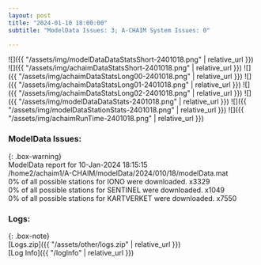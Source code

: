 ```yaml
---
layout: post
title: "2024-01-10 18:00:00"
subtitle: "ModelData Issues: 3; A-CHAIM System Issues: 0"

---
```


![]({{ "/assets/img/modelDataDataStatsShort-2401018.png" | relative_url }})
![]({{ "/assets/img/achaimDataStatsShort-2401018.png" | relative_url }})
![]({{ "/assets/img/achaimDataStatsLong00-2401018.png" | relative_url }})
![]({{ "/assets/img/achaimDataStatsLong01-2401018.png" | relative_url }})
![]({{ "/assets/img/achaimDataStatsLong02-2401018.png" | relative_url }})
![]({{ "/assets/img/modelDataDataStats-2401018.png" | relative_url }})
![]({{ "/assets/img/modelDataStationStats-2401018.png" | relative_url }})
![]({{ "/assets/img/achaimRunTime-2401018.png" | relative_url }})


### ModelData Issues:  
  
{: .box-warning}  
 ModelData report for 10-Jan-2024 18:15:15   
 /home2/achaim1/A-CHAIM/modelData/2024/010/18/modelData.mat   
 0% of all possible stations for IONO were downloaded. x3329   
 0% of all possible stations for SENTINEL were downloaded. x1049   
 0% of all possible stations for KARTVERKET were downloaded. x7550   
  


### Logs:  
  
{: .box-note}  
[Logs.zip]({{ "/assets/other/logs.zip" | relative_url }})  
[Log Info]({{ "/logInfo" | relative_url }})  
